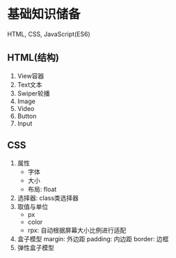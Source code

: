 # 基础知识储备
HTML, CSS, JavaScript(ES6)

## HTML(结构)
1. View容器
2. Text文本
3. Swiper轮播
4. Image
5. Video
6. Button
7. Input

## CSS
1. 属性
	* 字体
	* 大小
	* 布局: float
2. 选择器: class类选择器
3. 取值与单位
	* px
	* color
	* rpx: 自动根据屏幕大小比例进行适配
4. 盒子模型
	margin: 外边距
	padding: 内边距
	border: 边框
5. 弹性盒子模型
